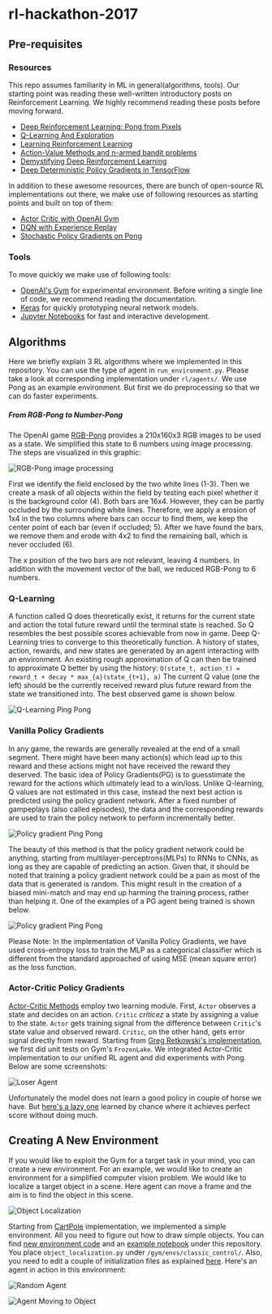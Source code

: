 # rl-hackathon-2017

## Pre-requisites

### Resources
This repo assumes familiarity in ML in general(algorithms, tools). Our starting point was reading these well-written introductory posts on Reinforcement Learning. We highly recommend reading these posts before moving forward.

- [Deep Reinforcement Learning: Pong from Pixels](http://karpathy.github.io/2016/05/31/rl/)
- [Q-Learning And Exploration](https://studywolf.wordpress.com/2012/11/25/reinforcement-learning-q-learning-and-exploration/)
- [Learning Reinforcement Learning](http://www.wildml.com/2016/10/learning-reinforcement-learning/)
- [Action-Value Methods and n-armed bandit problems](http://outlace.com/Reinforcement-Learning-Part-1/)
- [Demystifying Deep Reinforcement Learning](https://www.nervanasys.com/demystifying-deep-reinforcement-learning/)
- [Deep Deterministic Policy Gradients in TensorFlow](http://pemami4911.github.io/blog/2016/08/21/ddpg-rl.html)

In addition to these awesome resources, there are bunch of open-source RL implementations out there, we make use of following resources as starting points and built on top of them:
- [Actor Critic with OpenAI Gym](https://github.com/gregretkowski/notebooks/blob/master/ActorCritic-with-OpenAI-Gym.ipynb)
- [DQN with Experience Replay](https://github.com/sherjilozair/dqn)
- [Stochastic Policy Gradients on Pong](https://gist.github.com/karpathy/a4166c7fe253700972fcbc77e4ea32c5)

### Tools
To move quickly we make use of following tools:
- [OpenAI's Gym](https://gym.openai.com/docs) for experimental environment. Before writing a single line of code, we recommend reading the documentation.
- [Keras](https://keras.io/) for quickly prototyping neural network models.
- [Jupyter Notebooks](http://jupyter.org/) for fast and interactive development.

## Algorithms
Here we briefly explain 3 RL algorithms where we implemented in this repository. You can use the type of agent in `run_environment.py`. Please take a look at corresponding implementation under `rl/agents/`. We use Pong as an example environment. But first we do preprocessing so that we can do faster experiments.

##### From RGB-Pong to Number-Pong
The OpenAI game [RGB-Pong](https://gym.openai.com/envs/Pong-v0) provides a 210x160x3 RGB images to be used as a state. We simplified this state to 6 numbers using image processing. The steps are visualized in this graphic:

![RGB-Pong image processing](screenshots/image_processing.png)

First we identify the field enclosed by the two white lines (1-3). Then we create a mask of all objects within the field by testing each pixel whether it is the background color (4). Both bars are 16x4. However, they can be partly occluded by the surrounding white lines. Therefore, we apply a erosion of 1x4 in the two columns where bars can occur to find them, we keep the center point of each bar (even if occluded; 5). After we have found the bars, we remove them and erode with 4x2 to find the remaining ball, which is never occluded (6).

The x position of the two bars are not relevant, leaving 4 numbers. In addition with the  movement vector of the ball, we reduced RGB-Pong to 6 numbers.

### Q-Learning
A function called Q does theoretically exist, it returns for the current state and action the total future reward until the terminal state is reached. So Q resembles the best possible scores achievable from now in game. Deep Q-Learning tries to converge to this theoretically function. A history of states, action, rewards, and new states are generated by an agent interacting with an environment. An existing rough approximation of Q can then be trained to approximate Q better by using the history:
`Q(state_t, action_t) = reward_t + decay * max_{a}(state_{t+1}, a)`
The current Q value (one the left) should be the currently received reward plus future reward from the state we transitioned into. The best observed game is shown below.

![Q-Learning Ping Pong](./screenshots/dqn_temporal_G4QR64DQYWSOE1BLH0XI.gif)

### Vanilla Policy Gradients
In any game, the rewards are generally revealed at the end of a small segment. There might have been many action(s) which lead up to this reward and these actions might not have received the reward they deserved. The basic idea of Policy Gradients(PG) is to guesstimate the reward for the actions which ultimately lead to a win/loss. Unlike Q-learning, Q values are not estimated in this case, instead the next best action is predicted using the policy gradient network. After a fixed number of gampeplays (also called episodes), the data and the corresponding rewards are used to train the policy network to perform incrementally better.

![Policy gradient Ping Pong](./screenshots/pg-flowchart.png)

The beauty of this method is that the policy gradient network could be anything, starting from multilayer-perceptrons(MLPs) to RNNs to CNNs, as long as they are capable of predicting an action. Given that, it should be noted that training a policy gradient network could be a pain as most of the data that is generated is random. This might result in the creation of a biased mini-match and may end up harming the training process, rather than helping it. One of the examples of a PG agent being trained is shown below.

![Policy gradient Ping Pong](./screenshots/gif-pg.gif)

Please Note: In the implementation of Vanilla Policy Gradients, we have used cross-entropy loss to train the MLP as a categorical classifier which is different from the standard approached of using MSE (mean square error) as the loss function.

### Actor-Critic Policy Gradients

[Actor-Critic Methods](https://webdocs.cs.ualberta.ca/~sutton/book/ebook/node66.html) employ two learning module. First, `Actor` observes a state and decides on an action. `Critic` *criticez* a state by assigning a value to the state. `Actor` gets training signal from the difference between `Critic`'s state value and observed reward. `Critic`, on the other hand, gets error signal directly from reward. Starting from [Greg Retkowski's implementation](https://github.com/gregretkowski/notebooks/blob/master/ActorCritic-with-OpenAI-Gym.ipynb), we first did unit tests on Gym's `FrozenLake`. We integrated Actor-Critic implementation to our unified RL agent and did experiments with Pong. Below are some screenshots:

![Loser Agent](screenshots/gif-pongLoser.gif)

Unfortunately the model does not learn a good policy in couple of horse we have. But [here's a lazy one](https://www.youtube.com/watch?v=N4u-mmF64tQ) learned by chance where it achieves perfect score without doing much.

## Creating A New Environment
If you would like to exploit the Gym for a target task in your mind, you can create a new environment. For an example, we would like to create an environment for a simplified computer vision problem.
We would like to localize a target object in a scene. Here agent can move a frame and the aim is to find the object in this scene.

![Object Localization](http://research.microsoft.com/en-us/um/people/jingdw/salientobjectdetection/Salient%20Object%20Detection_files/2_reg.jpg "Object Localization Example")

Starting from [CartPole](https://github.com/openai/gym/blob/master/gym/envs/classic_control/cartpole.py) implementation, we implemented a simple environment. All you need to figure out how to draw simple objects. 
You can find [new environment code](rl/environments/object_localization.py) and an [example notebook](notebooks/new_environment.ipynb) under this repository. You place `object_localization.py` under `/gym/envs/classic_control/`. Also, you need to edit a couple of initialization files as explained [here](https://github.com/openai/gym/wiki/Environments). Here's an agent in action in this environment:


![Random Agent](screenshots/gif-random.gif)

![Agent Moving to Object](screenshots/gif-moving.gif)
